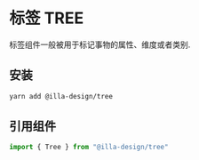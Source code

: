 # 标签 TREE

标签组件一般被用于标记事物的属性、维度或者类别.

## 安装

```bash
yarn add @illa-design/tree
```

## 引用组件

```jsx
import { Tree } from "@illa-design/tree"
```

